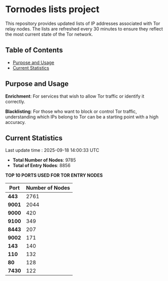 # Tornodes lists project

This repository provides updated lists of IP addresses associated with Tor relay nodes. The lists are refreshed every 30 minutes to ensure they reflect the most current state of the Tor network.

## Table of Contents

- [Purpose and Usage](#purpose-and-usage)
- [Current Statistics](#current-statistics)


## Purpose and Usage

**Enrichment**: For services that wish to allow Tor traffic or identify it correctly.

**Blacklisting**: For those who want to block or control Tor traffic, understanding which IPs belong to Tor can be a starting point with a high accuracy.

## Current Statistics

Last update time : 2025-09-18 14:00:33 UTC

- **Total Number of Nodes**: 9785
- **Total of Entry Nodes**: 8856

**TOP 10 PORTS USED FOR TOR ENTRY NODES**

| **Port** | **Number of Nodes** |
|------|-----------------|
| **443**   | 2761  |
| **9001**   | 2044  |
| **9000**   | 420  |
| **9100**   | 349  |
| **8443**   | 207  |
| **9002**   | 171  |
| **143**   | 140  |
| **110**   | 132  |
| **80**   | 128  |
| **7430**   | 122  |

